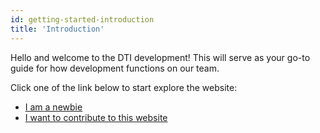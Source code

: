 ```yaml
---
id: getting-started-introduction
title: 'Introduction'
---
```


Hello and welcome to the DTI development!
This will serve as your go-to guide for how development functions on our team.

Click one of the link below to start explore the website:

- [I am a newbie](./onboarding-git)
- [I want to contribute to this website](./getting-started-contributing.md)
